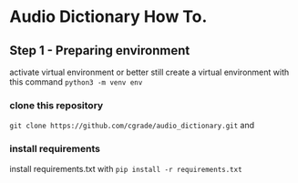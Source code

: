 # Audio Dictionary How To.

## Step 1 - Preparing environment
activate virtual environment or better still create a virtual environment with this command `python3 -m venv env`

### clone this repository 
`git clone https://github.com/cgrade/audio_dictionary.git` and 

### install requirements
install requirements.txt with `pip install -r requirements.txt`